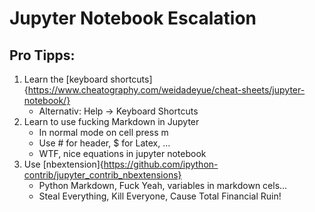 # Jupyter Notebook Escalation
## Pro Tipps:
1. Learn the [keyboard shortcuts]{https://www.cheatography.com/weidadeyue/cheat-sheets/jupyter-notebook/}
	* Alternativ: Help -> Keyboard Shortcuts
2. Learn to use fucking Markdown in Jupyter
	* In normal mode on cell press m
	* Use # for header, $ for Latex, ...
	* WTF, nice equations in jupyter notebook
3. Use [nbextension]{https://github.com/ipython-contrib/jupyter_contrib_nbextensions}
	* Python Markdown, Fuck Yeah, variables in markdown cels...
	* Steal Everything, Kill Everyone, Cause Total Financial Ruin!
